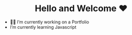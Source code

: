 
<h1 align="center"> Hello and Welcome ❤️</h1>


<ul>
  <li>👨‍💻 I’m currently working on a <bold>Portfolio</bold></li>
  <li>I’m currently learning <bold>Javascript</bold></li>
</ul>




